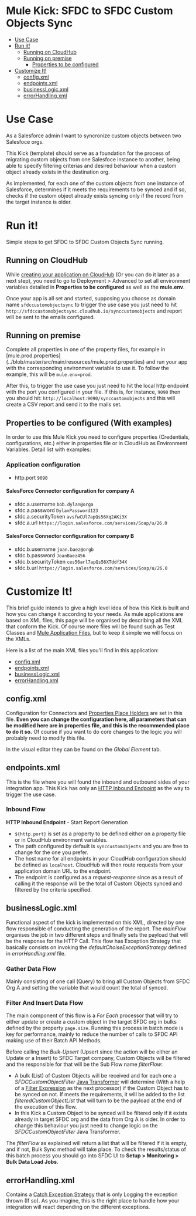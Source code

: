 # Mule Kick: SFDC to SFDC Custom Objects Sync

+ [Use Case](#usecase)
+ [Run it!](#runit)
    * [Running on CloudHub](#runoncloudhub)
    * [Running on premise](#runonopremise)
        * [Properties to be configured](#propertiestobeconfigured)
+ [Customize It!](#customizeit)
    * [config.xml](#configxml)
    * [endpoints.xml](#endpointsxml)
    * [businessLogic.xml](#businesslogicxml)
    * [errorHandling.xml](#errorhandlingxml)


# Use Case <a name="usecase"/>
As a Salesforce admin I want to syncronize custom objects between two Salesfoce orgs.

This Kick (template) should serve as a foundation for the process of migrating custom objects from one Salesfoce instance to another, being able to specify filtering criterias and desired behaviour when a custom object already exists in the destination org. 

As implemented, for each one of the custom objects from one instance of Salesforce, determines if it meets the requirements to be synced and if so, checks if the custom object already exists syncing only if the record from the target instance is older. 

# Run it! <a name="runit"/>

Simple steps to get SFDC to SFDC Custom Objects Sync running.

## Running on CloudHub <a name="runoncloudhub"/>

While [creating your application on CloudHub](http://www.mulesoft.org/documentation/display/current/Hello+World+on+CloudHub) (Or you can do it later as a next step), you need to go to Deployment > Advanced to set all environment variables detailed in **Properties to be configured** as well as the **mule.env**. 

Once your app is all set and started, supposing you choose as domain name `sfdccustomobjectsync` to trigger the use case you just need to hit `http://sfdccustomobjectsync.cloudhub.io/synccustomobjects` and report will be sent to the emails configured.

## Running on premise <a name="runonopremise"/>
Complete all properties in one of the property files, for example in [mule.prod.properties] (../blob/master/src/main/resources/mule.prod.properties) and run your app with the corresponding environment variable to use it. To follow the example, this will be `mule.env=prod`.

After this, to trigger the use case you just need to hit the local http endpoint with the port you configured in your file. If this is, for instance, `9090` then you should hit: `http://localhost:9090/synccustomobjects` and this will create a CSV report and send it to the mails set.

## Properties to be configured (With examples)<a name="propertiestobeconfigured"/>

In order to use this Mule Kick you need to configure properties (Credentials, configurations, etc.) either in properties file or in CloudHub as Environment Variables. Detail list with examples:

### Application configuration
+ http.port `9090` 

#### SalesForce Connector configuration for company A
+ sfdc.a.username `bob.dylan@orga`
+ sfdc.a.password `DylanPassword123`
+ sfdc.a.securityToken `avsfwCUl7apQs56Xq2AKi3X`
+ sfdc.a.url `https://login.salesforce.com/services/Soap/u/26.0`

#### SalesForce Connector configuration for company B
+ sfdc.b.username `joan.baez@orgb`
+ sfdc.b.password `JoanBaez456`
+ sfdc.b.securityToken `ces56arl7apQs56XTddf34X`
+ sfdc.b.url `https://login.salesforce.com/services/Soap/u/26.0`




# Customize It!<a name="customizeit"/>

This brief guide intends to give a high level idea of how this Kick is built and how you can change it according to your needs.
As mule applications are based on XML files, this page will be organised by describing all the XML that conform the Kick.
Of course more files will be found such as Test Classes and [Mule Application Files](http://www.mulesoft.org/documentation/display/current/Application+Format), but to keep it simple we will focus on the XMLs.

Here is a list of the main XML files you'll find in this application:

* [config.xml](#configxml)
* [endpoints.xml](#endpointsxml)
* [businessLogic.xml](#businesslogicxml)
* [errorHandling.xml](#errorhandlingxml)


## config.xml<a name="configxml"/>
Configuration for Connectors and [Properties Place Holders](http://www.mulesoft.org/documentation/display/current/Configuring+Properties) are set in this file. **Even you can change the configuration here, all parameters that can be modified here are in properties file, and this is the recommended place to do it so.** Of course if you want to do core changes to the logic you will probably need to modify this file.

In the visual editor they can be found on the *Global Element* tab.

## endpoints.xml<a name="endpointsxml"/>
This is the file where you will found the inbound and outbound sides of your integration app.
This Kick has only an [HTTP Inbound Endpoint](http://www.mulesoft.org/documentation/display/current/HTTP+Endpoint+Reference) as the way to trigger the use case.

###  Inbound Flow
**HTTP Inbound Endpoint** - Start Report Generation
+ `${http.port}` is set as a property to be defined either on a property file or in CloudHub environment variables.
+ The path configured by default is `synccustomobjects` and you are free to change for the one you prefer.
+ The host name for all endpoints in your CloudHub configuration should be defined as `localhost`. CloudHub will then route requests from your application domain URL to the endpoint.
+ The endpoint is configured as a *request-response* since as a result of calling it the response will be the total of Custom Objects synced and filtered by the criteria specified.


## businessLogic.xml<a name="businesslogicxml"/>
Functional aspect of the kick is implemented on this XML, directed by one flow responsible of conducting the generation of the report.
The *mainFlow* organises the job in two different steps and finally sets the payload that will be the response for the HTTP Call.
This flow has Exception Strategy that basically consists on invoking the *defaultChoiseExceptionStrategy* defined in *errorHandling.xml* file.


###  Gather Data Flow
Mainly consisting of one call (Query) to bring all Custom Objects from SFDC Org A and setting the variable that would count the total of synced.

###  Filter And Insert Data Flow
The main component of this flow is a *For Each* processor that will try to either update or create a custom object in the target SFDC org in bulks defined by the property `page.size`. Running this process in batch mode is key for performance, mainly to reduce the number of calls to SFDC API making use of their Batch API Methods.

Before calling the *Bulk-Upsert* (Upsert since the action will be either an Update or a Insert) to SFDC Target company, Custom Objects will be filtered and the responsible for that will be the Sub Flow name *filterFlow*:
+ A bulk (List) of Custom Objects will be received and for each one a *SFDCCustomObjectFilter* [Java Transformer](http://www.mulesoft.org/documentation/display/current/Java+Transformer+Reference) will determine (With a help of a [Filter Expression](http://www.mulesoft.org/documentation/display/current/Using+Filters) as the next processor) if the Custom Object has to be synced on not. If meets the requirements, it will be added to the list *filteredCustomObjectList* that will turn to be the payload at the end of the execution of this flow. 
+ In this Kick a Custom Object to be synced will be filtered only if it exists already in target SFDC org and the data from Org A is older. In order to change this behaviour you just need to change logic on the *SFDCCustomObjectFilter* Java Transformer.

The *filterFlow* as explained will return a list that will be filtered if it is empty, and if not, Bulk Sync method will take place. To check the results/status of this batch process you should go into SFDC UI to **Setup >  Monitoring > Bulk Data Load Jobs**.


## errorHandling.xml<a name="errorhandlingxml"/>
Contains a [Catch Exception Strategy](http://www.mulesoft.org/documentation/display/current/Catch+Exception+Strategy) that is only Logging the exception thrown (If so). As you imagine, this is the right place to handle how your integration will react depending on the different exceptions. 


